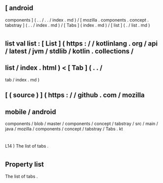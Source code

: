 [
android
-
components
]
(
.
.
/
.
.
/
index
.
md
)
/
[
mozilla
.
components
.
concept
.
tabstray
]
(
.
.
/
index
.
md
)
/
[
Tabs
]
(
index
.
md
)
/
[
list
]
(
.
/
list
.
md
)
#
list
val
list
:
[
List
]
(
https
:
/
/
kotlinlang
.
org
/
api
/
latest
/
jvm
/
stdlib
/
kotlin
.
collections
/
-
list
/
index
.
html
)
<
[
Tab
]
(
.
.
/
-
tab
/
index
.
md
)
>
[
(
source
)
]
(
https
:
/
/
github
.
com
/
mozilla
-
mobile
/
android
-
components
/
blob
/
master
/
components
/
concept
/
tabstray
/
src
/
main
/
java
/
mozilla
/
components
/
concept
/
tabstray
/
Tabs
.
kt
#
L14
)
The
list
of
tabs
.
#
#
#
Property
list
-
The
list
of
tabs
.
